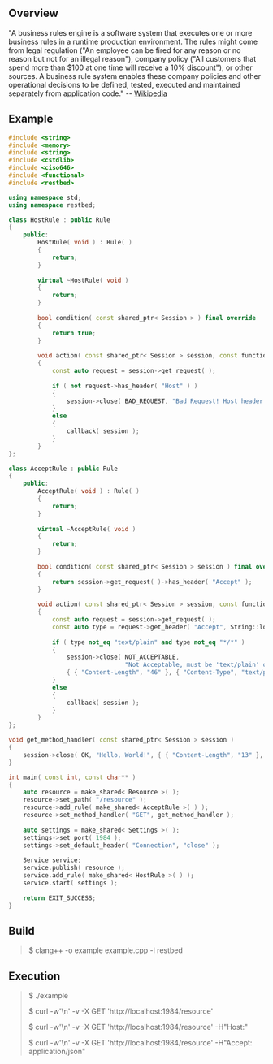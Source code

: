 Overview
--------

"A business rules engine is a software system that executes one or more business rules in a runtime production environment. The rules might come from legal regulation ("An employee can be fired for any reason or no reason but not for an illegal reason"), company policy ("All customers that spend more than $100 at one time will receive a 10% discount"), or other sources. A business rule system enables these company policies and other operational decisions to be defined, tested, executed and maintained separately from application code." -- [Wikipedia](https://en.wikipedia.org/wiki/Business_rules_engine)

Example
-------

```C++
#include <string>
#include <memory>
#include <string>
#include <cstdlib>
#include <ciso646>
#include <functional>
#include <restbed>

using namespace std;
using namespace restbed;

class HostRule : public Rule
{
    public:
        HostRule( void ) : Rule( )
        {
            return;
        }
        
        virtual ~HostRule( void )
        {
            return;
        }
        
        bool condition( const shared_ptr< Session > ) final override
        {
            return true;
        }
        
        void action( const shared_ptr< Session > session, const function< void ( const shared_ptr< Session > ) >& callback ) final override
        {
            const auto request = session->get_request( );
            
            if ( not request->has_header( "Host" ) )
            {
                session->close( BAD_REQUEST, "Bad Request! Host header required.", { { "Content-Length", "34" }, { "Content-Type", "text/plain" } } );
            }
            else
            {
                callback( session );
            }
        }
};

class AcceptRule : public Rule
{
    public:
        AcceptRule( void ) : Rule( )
        {
            return;
        }
        
        virtual ~AcceptRule( void )
        {
            return;
        }
        
        bool condition( const shared_ptr< Session > session ) final override
        {
            return session->get_request( )->has_header( "Accept" );
        }
        
        void action( const shared_ptr< Session > session, const function< void ( const shared_ptr< Session > ) >& callback ) final override
        {
            const auto request = session->get_request( );
            const auto type = request->get_header( "Accept", String::lowercase );
            
            if ( type not_eq "text/plain" and type not_eq "*/*" )
            {
                session->close( NOT_ACCEPTABLE,
                                "Not Acceptable, must be 'text/plain' or '*/*'.",
                { { "Content-Length", "46" }, { "Content-Type", "text/plain" } } );
            }
            else
            {
                callback( session );
            }
        }
};

void get_method_handler( const shared_ptr< Session > session )
{
    session->close( OK, "Hello, World!", { { "Content-Length", "13" }, { "Content-Type", "text/plain" } } );
}

int main( const int, const char** )
{
    auto resource = make_shared< Resource >( );
    resource->set_path( "/resource" );
    resource->add_rule( make_shared< AcceptRule >( ) );
    resource->set_method_handler( "GET", get_method_handler );
    
    auto settings = make_shared< Settings >( );
    settings->set_port( 1984 );
    settings->set_default_header( "Connection", "close" );
    
    Service service;
    service.publish( resource );
    service.add_rule( make_shared< HostRule >( ) );
    service.start( settings );
    
    return EXIT_SUCCESS;
}
```

Build
-----

> $ clang++ -o example example.cpp -l restbed

Execution
---------

> $ ./example
>
> $ curl -w'\n' -v -X GET 'http://localhost:1984/resource'
>
> $ curl -w'\n' -v -X GET 'http://localhost:1984/resource' -H"Host:"
>
> $ curl -w'\n' -v -X GET 'http://localhost:1984/resource' -H"Accept: application/json"
